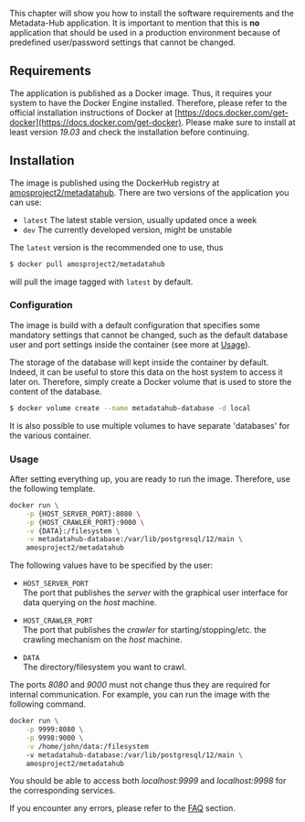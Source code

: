 This chapter will show you how to install the software requirements
and the Metadata-Hub application.
It is important to mention that this is **no** application that should be used
in a production environment because of predefined user/password settings that
cannot be changed.

## Requirements

The application is published as a Docker image.
Thus, it requires your system to have the Docker Engine installed.
Therefore, please refer to the official installation instructions of Docker at
[https://docs.docker.com/get-docker](https://docs.docker.com/get-docker).
Please make sure to install at least version *19.03* and check the installation
before continuing.

## Installation

The image is published using the DockerHub registry at
[amosproject2/metadatahub](https://hub.docker.com/r/amosproject2/metadatahub).
There are two versions of the application you can use:

* ``latest`` The latest stable version, usually updated once a week
* ``dev`` The currently developed version, might be unstable

The ``latest`` version is the recommended one to use, thus

```bash
$ docker pull amosproject2/metadatahub
```

will pull the image tagged with ``latest`` by default.

### Configuration

The image is build with a default configuration that specifies some mandatory
settings that cannot be changed, such as the default database user and
port settings inside the container (see more at [Usage](#Usage)).

The storage of the database will kept inside the container by default.
Indeed, it can be useful to store this data on the host system to access it
later on.
Therefore, simply create a Docker volume that is used to store the content
of the database.

```bash
$ docker volume create --name metadatahub-database -d local
```

It is also possible to use multiple volumes to have separate 'databases' for the
various container.

### Usage

After setting everything up, you are ready to run the image.
Therefore, use the following template.

```bash
docker run \
    -p {HOST_SERVER_PORT}:8080 \
    -p {HOST_CRAWLER_PORT}:9000 \
    -v {DATA}:/filesystem \
    -v metadatahub-database:/var/lib/postgresql/12/main \
    amosproject2/metadatahub
```

The following values have to be specified by the user:

* ``HOST_SERVER_PORT``<br>
  The port that publishes the *server* with the graphical user interface for
  data querying on the *host* machine.

* ``HOST_CRAWLER_PORT``<br>
  The port that publishes the *crawler* for starting/stopping/etc. the
  crawling mechanism on the *host* machine.

* ``DATA``<br>
  The directory/filesystem you want to crawl.

The ports *8080* and *9000* must not change thus they are required for internal
communication.
For example, you can run the image with the following command.

```bash
docker run \
    -p 9999:8080 \
    -p 9998:9000 \
    -v /home/john/data:/filesystem
    -v metadatahub-database:/var/lib/postgresql/12/main \
    amosproject2/metadatahub
```

You should be able to access both *localhost:9999* and *localhost:9998* for
the corresponding services.

If you encounter any errors, please refer to the
[FAQ](https://github.com/amos-project2/metadata-hub/wiki/FAQ) section.

